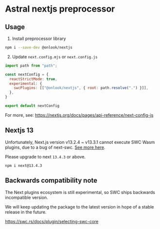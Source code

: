 # Astral nextjs preprocessor

## Usage

1. Install preprocessor library

```bash
npm i --save-dev @onlook/nextjs
```

2. Update `next.config.mjs` or `next.config.js`

```js
import path from "path";

const nextConfig = {
  reactStrictMode: true,
  experimental: {
    swcPlugins: [["@onlook/nextjs", { root: path.resolve(".") }]],
  },
}

export default nextConfig
```

For more, see: https://nextjs.org/docs/pages/api-reference/next-config-js


## Nextjs 13

Unfortunately, Next.js version v13.2.4 ~ v13.3.1 cannot execute SWC Wasm plugins, due to a bug of next-swc. [See more here](https://github.com/vercel/next.js/issues/46989#issuecomment-1486989081). 

Please upgrade to next `13.4.3` or above.

```
npm i next@13.4.3
```

## Backwards compatibility note

The Next plugins ecosystem is still experimental, so SWC ships backwards incompatible version. 

We will keep updating the package to the latest version in hope of a stable release in the future. 

https://swc.rs/docs/plugin/selecting-swc-core
